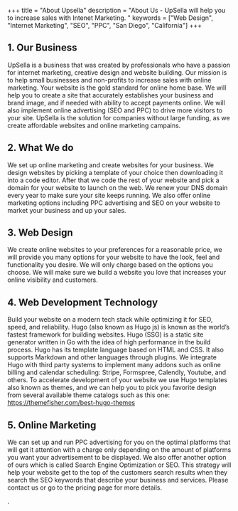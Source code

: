 +++
title = "About Upsella"
description = "About Us - UpSella will help you to increase sales with Intenet Marketing. "
keywords = ["Web Design", "Internet Marketing", "SEO", "PPC", "San Diego", "California"]
+++

## 1. Our Business

UpSella is a business that was created by professionals who have a passion for internet marketing, creative design and website building. Our mission is to help small businesses and non-profits to increase sales with online marketing. Your website is the gold standard for online home base. We will help you to create a site that accurately establishes your business and brand image, and if needed with ability to accept payments online. We will also implement online advertising (SEO and PPC) to drive more visitors to your site. UpSella is the solution for companies without large funding, as we create affordable websites and online marketing campains.

## 2. What We do

We set up online marketing and create websites for your business. We design websites by picking a template of your choice then downloading it into a code editor. After that we code the rest of your website and pick a domain for your website to launch on the web. We renew your DNS domain every year to make sure your site keeps running.  We also offer online marketing options including PPC advertising and SEO on your website to market your business and up your sales.  

## 3. Web Design

We create online websites to your preferences for a reasonable price, we will provide you many options for your website to have the look, feel and functionality you desire.  We will only charge based on the options you choose. We will make sure we build a website you love that increases your online visibility and customers. 

## 4. Web Development Technology

Build your website on a modern tech stack while optimizing it for SEO, speed, and reliability.  Hugo (also known as Hugo js) is known as the world’s fastest framework for building websites. Hugo (SSG) is a static site generator written in Go with the idea of high performance in the build process. Hugo has its template language based on HTML and CSS. It also supports Markdown and other languages through plugins.  We integrate Hugo with third party systems to implement many addons such as online billing and calendar scheduling: Stripe, Formspree, Calendly, Youtube, and others. To accelerate development of your website we use Hugo templates also known as themes, and we can help you to pick you favorite design from several available theme catalogs such as this one: https://themefisher.com/best-hugo-themes

## 5. Online Marketing

We can set up and run PPC advertising for you on the optimal platforms that will get it attention with a charge only depending on the amount of platforms you want your advertisement to be displayed. We also offer another option of ours which is called Search Engine Optimization or SEO. This strategy will help your website get to the top of the customers search results when they search the SEO keywords that describe your business and services. Please contact us or go to the pricing page for more details. 




 


 .